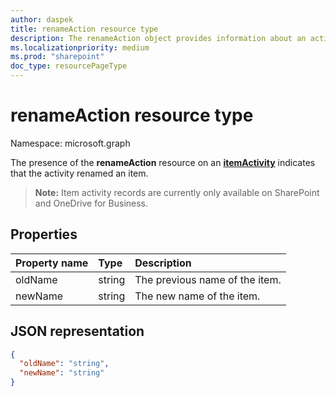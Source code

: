 ```yaml
---
author: daspek
title: renameAction resource type
description: The renameAction object provides information about an activity that renamed an item.
ms.localizationpriority: medium
ms.prod: "sharepoint"
doc_type: resourcePageType
---
```

# renameAction resource type

Namespace: microsoft.graph

The presence of the **renameAction** resource on an [**itemActivity**][activity] indicates that the activity renamed an item.

>**Note:** Item activity records are currently only available on SharePoint and OneDrive for Business.

[activity]: itemactivity.md

## Properties

| Property name | Type   | Description
|:--------------|:-------|:----------------------------------------------------
| oldName       | string | The previous name of the item.
| newName       | string | The new name of the item.

## JSON representation

<!-- {
  "blockType": "resource",
  "optionalProperties": [ ],
  "@type": "microsoft.graph.renameAction"
}-->

```json
{
  "oldName": "string",
  "newName": "string"
}
```

<!--
{
  "type": "#page.annotation",
  "description": "The renameAction object provides information about an activity that renamed an item.",
  "keywords": "activities,activity,action,rename,renamed",
  "section": "documentation",
  "tocPath": "Resources/renameAction",
  "suppressions": []
}
-->

